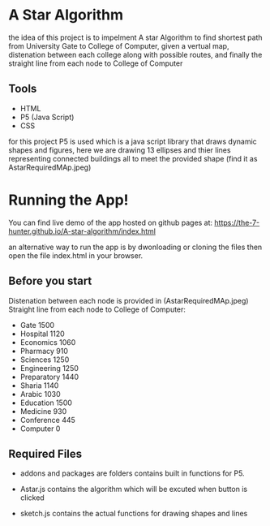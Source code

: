 # A Star Algorithm


the idea of this project is to impelment A star Algorithm to find shortest path from University Gate to College of Computer, given a vertual map, distenation between each college along with possible routes, and finally the straight line from each node to College of Computer 

## Tools
  - HTML
  - P5 (Java Script)
  - CSS

for this project P5 is used which is a java script library that draws dynamic shapes and figures, here we are drawing 13 ellipses and thier lines representing connected buildings all to meet the provided shape (find it as AstarRequiredMAp.jpeg)

# Running the App!
You can find live demo of the app hosted on github pages at:
https://the-7-hunter.github.io/A-star-algorithm/index.html

an alternative way to run the app is by dwonloading or cloning the files 
then open the file index.html in your browser.

## Before you start
Distenation between each node is provided in (AstarRequiredMAp.jpeg) 
Straight line from each node to College of Computer:
- Gate 1500
- Hospital 1120
- Economics 1060
- Pharmacy 910
- Sciences 1250
- Engineering 1250
- Preparatory 1440
- Sharia 1140
- Arabic 1030
- Education 1500
- Medicine 930
- Conference 445
- Computer 0

## Required Files

- addons and packages are folders contains built in functions for P5.

- Astar.js contains the algorithm which will be excuted when button is clicked 

- sketch.js contains the actual functions for drawing shapes and lines
